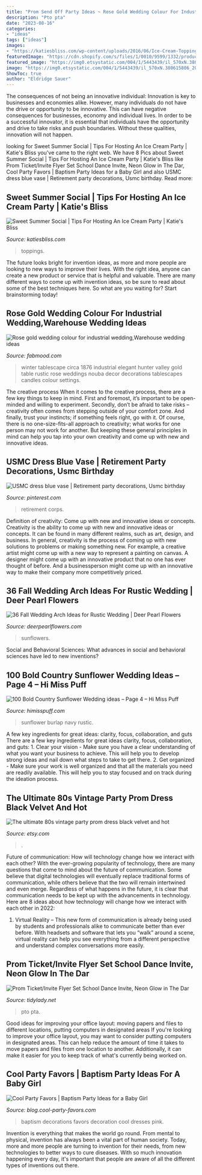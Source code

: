 ```yaml
---
title: "Prom Send Off Party Ideas ~ Rose Gold Wedding Colour For Industrial Wedding,warehouse Wedding Ideas"
description: "Pto pta"
date: "2023-08-16"
categories:
- "ideas"
tags: ["ideas"]
images:
- "https://katiesbliss.com/wp-content/uploads/2016/06/Ice-Cream-Toppings-6.jpg"
featuredImage: "https://cdn.shopify.com/s/files/1/0010/9599/1332/products/il_fullxfull.1433063302_c6r8_1200x1200.jpg?v=1580448532"
featured_image: "https://img0.etsystatic.com/004/1/5443439/il_570xN.380615806_209q.jpg"
image: "https://img0.etsystatic.com/004/1/5443439/il_570xN.380615806_209q.jpg"
ShowToc: true
author: "Eldridge Sauer"
---
```



The consequences of not being an innovative individual:
Innovation is key to businesses and economies alike. However, many individuals do not have the drive or opportunity to be innovative. This can have negative consequences for businesses, economy and individual lives. In order to be a successful innovator, it is essential that individuals have the opportunity and drive to take risks and push boundaries. Without these qualities, innovation will not happen.

	

		
looking for Sweet Summer Social | Tips For Hosting An Ice Cream Party | Katie&#039;s Bliss you've came to the right web. We have 8 Pics about Sweet Summer Social | Tips For Hosting An Ice Cream Party | Katie&#039;s Bliss like Prom Ticket/Invite Flyer Set School Dance Invite, Neon Glow in The Dar, Cool Party Favors | Baptism Party Ideas for a Baby Girl and also USMC dress blue vase | Retirement party decorations, Usmc birthday. Read more:
		
    
## Sweet Summer Social | Tips For Hosting An Ice Cream Party | Katie&#039;s Bliss

<img loading=lazy src="https://katiesbliss.com/wp-content/uploads/2016/06/Ice-Cream-Toppings-6.jpg" onerror="this.onerror=null;this.src='https://tse1.mm.bing.net/th?id=OIP.-7l8-hMGeJP5QDjrpCuNjgHaLF&amp;pid=15.1';" alt="Sweet Summer Social | Tips For Hosting An Ice Cream Party | Katie&#039;s Bliss">

_Source: katiesbliss.com_

>toppings. 

	

The future looks bright for invention ideas, as more and more people are looking to new ways to improve their lives. With the right idea, anyone can create a new product or service that is helpful and valuable. There are many different ways to come up with invention ideas, so be sure to read about some of the best techniques here. So what are you waiting for? Start brainstorming today!

    
## Rose Gold Wedding Colour For Industrial Wedding,Warehouse Wedding Ideas

<img loading=lazy src="https://i.pinimg.com/originals/1b/8f/9f/1b8f9fda91cfd05405e6470e3d235d04.jpg" onerror="this.onerror=null;this.src='https://tse3.mm.bing.net/th?id=OIP.bx23k-nO8gSaWrDFbXmbNgHaLH&amp;pid=15.1';" alt="Rose gold wedding colour for industrial wedding,Warehouse wedding ideas">

_Source: fabmood.com_

>winter tablescape circa 1876 industrial elegant hunter valley gold table rustic rose weddings nouba decor decorations tablescapes candles colour settings. 

	

The creative process
When it comes to the creative process, there are a few key things to keep in mind. First and foremost, it’s important to be open-minded and willing to experiment. Secondly, don’t be afraid to take risks – creativity often comes from stepping outside of your comfort zone. And finally, trust your instincts; if something feels right, go with it.
Of course, there is no one-size-fits-all approach to creativity; what works for one person may not work for another. But keeping these general principles in mind can help you tap into your own creativity and come up with new and innovative ideas.

    
## USMC Dress Blue Vase | Retirement Party Decorations, Usmc Birthday

<img loading=lazy src="https://i.pinimg.com/736x/b0/33/a1/b033a1e371ae85cb6ada0754e10cbbef.jpg" onerror="this.onerror=null;this.src='https://tse2.mm.bing.net/th?id=OIP.DLHrRhrrihCU3LUCefAoRgHaFj&amp;pid=15.1';" alt="USMC dress blue vase | Retirement party decorations, Usmc birthday">

_Source: pinterest.com_

>retirement corps. 

	

Definition of creativity: Come up with new and innovative ideas or concepts.
Creativity is the ability to come up with new and innovative ideas or concepts. It can be found in many different realms, such as art, design, and business. In general, creativity is the process of coming up with new solutions to problems or making something new. For example, a creative artist might come up with a new way to represent a painting on canvas. A designer might come up with an innovative product that no one has ever thought of before. And a businessperson might come up with an innovative way to make their company more competitively priced.

    
## 36 Fall Wedding Arch Ideas For Rustic Wedding | Deer Pearl Flowers

<img loading=lazy src="https://www.deerpearlflowers.com/wp-content/uploads/2015/04/Sunflowers-arch-ideas-for-rustic-outdoor-wedding.jpg" onerror="this.onerror=null;this.src='https://tse4.mm.bing.net/th?id=OIP.FsVo6am88lblm4OpQJS_KwHaLH&amp;pid=15.1';" alt="36 Fall Wedding Arch Ideas for Rustic Wedding | Deer Pearl Flowers">

_Source: deerpearlflowers.com_

>sunflowers. 

	

Social and Behavioral Sciences: What advances in social and behavioral sciences have led to new inventions?
 

    
## 100 Bold Country Sunflower Wedding Ideas – Page 4 – Hi Miss Puff

<img loading=lazy src="http://www.himisspuff.com/wp-content/uploads/2016/07/navy-and-burlap-sunflower-wedding-ideas.jpg" onerror="this.onerror=null;this.src='https://tse1.mm.bing.net/th?id=OIP.SXK7AA3FqZ4feTLoFty2iAHaJ4&amp;pid=15.1';" alt="100 Bold Country Sunflower Wedding ideas – Page 4 – Hi Miss Puff">

_Source: himisspuff.com_

>sunflower burlap navy rustic. 

	

A few key ingredients for great ideas: clarity, focus, collaboration, and guts
There are a few key ingredients for great ideas clarity, focus, collaboration, and guts: 1. Clear your vision - Make sure you have a clear understanding of what you want your business to achieve. This will help you to develop strong ideas and nail down what steps to take to get there.
2. Get organized - Make sure your work is well organized and that all the materials you need are readily available. This will help you to stay focused and on track during the ideation process.

    
## The Ultimate 80s Vintage Party Prom Dress Black Velvet And Hot

<img loading=lazy src="https://img0.etsystatic.com/004/1/5443439/il_570xN.380615806_209q.jpg" onerror="this.onerror=null;this.src='https://tse1.mm.bing.net/th?id=OIP.viD6vtzpTXIuOhZRcz2CbQHaJ4&amp;pid=15.1';" alt="The ultimate 80s vintage party prom dress black velvet and hot">

_Source: etsy.com_

>. 

	

Future of communication: How will technology change how we interact with each other?
With the ever-growing popularity of technology, there are many questions that come to mind about the future of communication. Some believe that digital technologies will eventually replace traditional forms of communication, while others believe that the two will remain intertwined and even merge. Regardless of what happens in the future, it is clear that communication needs to be kept up with the advancements in technology. Here are 8 ideas about how technology will change how we interact with each other in 2022: 
1. Virtual Reality – This new form of communication is already being used by students and professionals alike to communicate better than ever before. With headsets and software that lets you “walk” around a scene, virtual reality can help you see everything from a different perspective and understand complex conversations more easily. 


    
## Prom Ticket/Invite Flyer Set School Dance Invite, Neon Glow In The Dar

<img loading=lazy src="https://cdn.shopify.com/s/files/1/0010/9599/1332/products/il_fullxfull.1433063302_c6r8_1200x1200.jpg?v=1580448532" onerror="this.onerror=null;this.src='https://tse2.mm.bing.net/th?id=OIP.u0JyDLGaY02AzNHDsQaFXQHaHa&amp;pid=15.1';" alt="Prom Ticket/Invite Flyer Set School Dance Invite, Neon Glow in The Dar">

_Source: tidylady.net_

>pto pta. 

	

Good ideas for improving your office layout: moving papers and files to different locations, putting computers in designated areas
If you're looking to improve your office layout, you may want to consider putting computers in designated areas. This can help reduce the amount of time it takes to move papers and files from one location to another. Additionally, it can make it easier for you to keep track of what's currently being worked on.

    
## Cool Party Favors | Baptism Party Ideas For A Baby Girl

<img loading=lazy src="http://blog.cool-party-favors.com/wp-content/uploads/2013/09/Baptism-Decorations-Girl1.jpg" onerror="this.onerror=null;this.src='https://tse1.mm.bing.net/th?id=OIP.0VSz4vP9KMZuRtAGYSVD1AHaK5&amp;pid=15.1';" alt="Cool Party Favors | Baptism Party Ideas for a Baby Girl">

_Source: blog.cool-party-favors.com_

>baptism decorations favors decoration cool dresses pink. 

	

Invention is everything that makes the world go round. From mental to physical, invention has always been a vital part of human society. Today, more and more people are turning to invention for their needs, from new technologies to better ways to cure diseases. With so much innovation happening every day, it's important that people are aware of all the different types of inventions out there.


